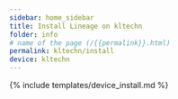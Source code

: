 ```yaml
---
sidebar: home_sidebar
title: Install Lineage on kltechn
folder: info
# name of the page (/{{permalink}}.html)
permalink: kltechn/install
device: kltechn
---
```

{% include templates/device_install.md %}
